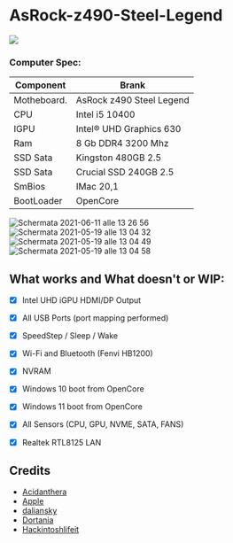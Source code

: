 
# AsRock-z490-Steel-Legend

[![](https://img.shields.io/badge/Telegram-HackintoshLifeIT-informational?style=flat&logo=telegram&logoColor=white&color=5fb659)](https://t.me/HackintoshLife_it) 

### Computer Spec:
| Component        | Brank                              |
| ---------------- | ---------------------------------- |
| Motheboard.      | AsRock z490 Steel Legend           | 
| CPU              | Intel i5 10400                     | 
| IGPU             | Intel® UHD Graphics 630            |
| Ram              | 8 Gb DDR4 3200 Mhz                 |
| SSD Sata         | Kingston 480GB 2.5                 |
| SSD Sata         | Crucial SSD 240GB 2.5              |
| SmBios           | IMac 20,1                          |
| BootLoader       | OpenCore                           |

![Schermata 2021-06-11 alle 13 26 56](https://user-images.githubusercontent.com/78879120/121680118-74aa2400-cab9-11eb-9536-3de5360d9877.png)![Schermata 2021-05-19 alle 13 04 32](https://user-images.githubusercontent.com/78879120/118802778-d9030a80-b8a2-11eb-8c36-e4523fddea62.png)
![Schermata 2021-05-19 alle 13 04 49](https://user-images.githubusercontent.com/78879120/118802819-e6b89000-b8a2-11eb-8473-ae901e7288d3.png)
![Schermata 2021-05-19 alle 13 04 58](https://user-images.githubusercontent.com/78879120/118802864-f20bbb80-b8a2-11eb-90b0-7428a2722ac2.png)


## What works and What doesn't or WIP:

- [x] Intel UHD iGPU HDMI/DP Output
- [x] All USB Ports (port mapping performed)
- [x] SpeedStep / Sleep / Wake
- [x] Wi-Fi and Bluetooth (Fenvi HB1200) 
- [x] NVRAM
- [x] Windows 10 boot from OpenCore
- [x] Windows 11 boot from OpenCore
- [x] All Sensors (CPU, GPU, NVME, SATA, FANS)
- [x] Realtek RTL8125 LAN


## Credits

- [Acidanthera](https://github.com/acidanthera)
- [Apple](https://apple.com)
- [daliansky](https://github.com/daliansky)
- [Dortania](https://github.com/dortania)
- [Hackintoshlifeit](https://github.com/Hackintoshlifeit)


